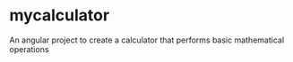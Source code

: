 # mycalculator
An angular project to create a calculator that performs basic mathematical operations
